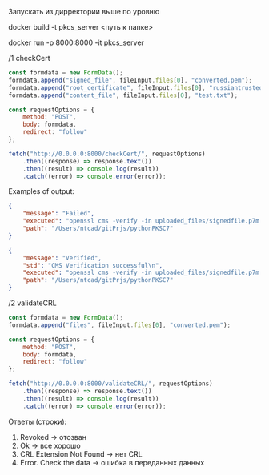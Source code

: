 Запускать из дирректории выше по уровню 

docker build -t pkcs_server <путь к папке>  

docker run -p 8000:8000 -it pkcs_server 


/1 checkCert
```js
const formdata = new FormData();
formdata.append("signed_file", fileInput.files[0], "converted.pem");
formdata.append("root_certificate", fileInput.files[0], "russiantrustedca.pem");
formdata.append("content_file", fileInput.files[0], "test.txt");

const requestOptions = {
    method: "POST",
    body: formdata,
    redirect: "follow"
};

fetch("http://0.0.0.0:8000/checkCert/", requestOptions)
    .then((response) => response.text())
    .then((result) => console.log(result))
    .catch((error) => console.error(error));
```

Examples of output:

```json
{
    "message": "Failed",
    "executed": "openssl cms -verify -in uploaded_files/signedfile.p7m -CAfile uploaded_files/ca-chain.cert.pem -inform DER -content uploaded_files/testfile.txt -out verified.txt",
    "path": "/Users/ntcad/gitPrjs/pythonPKSC7"
}
```

```json
{
    "message": "Verified",
    "std": "CMS Verification successful\n",
    "executed": "openssl cms -verify -in uploaded_files/signedfile.p7m -CAfile uploaded_files/RootCA.pem -inform DER -content uploaded_files/testfile.txt -out verified.txt",
    "path": "/Users/ntcad/gitPrjs/pythonPKSC7"
}
```

/2 validateCRL
```js
const formdata = new FormData();
formdata.append("files", fileInput.files[0], "converted.pem");

const requestOptions = {
    method: "POST",
    body: formdata,
    redirect: "follow"
};

fetch("http://0.0.0.0:8000/validateCRL/", requestOptions)
    .then((response) => response.text())
    .then((result) => console.log(result))
    .catch((error) => console.error(error));
```

Ответы (строки):

1. Revoked -> отозван
2. Ok -> все хорошо
3. CRL Extension Not Found -> нет CRL
4. Error. Check the data -> ошибка в переданных данных 
